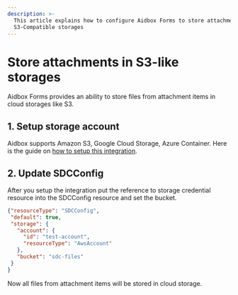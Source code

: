 ```yaml
---
description: >-
  This article explains how to configure Aidbox Forms to store attachments in
  S3-Compatible storages
---
```


# Store attachments in S3-like storages

Aidbox Forms provides an ability to store files from attachment items in cloud storages like S3.

## 1. Setup storage account

Aidbox supports Amazon S3, Google Cloud Storage, Azure Container. Here is the guide on [how to setup this integration](../../../file-storage/aws-s3.md).

## 2. Update SDCConfig

After you setup the integration put the reference to storage credential resource into the SDCConfig resource and set the bucket.

```json
{"resourceType": "SDCConfig",
 "default": true,
 "storage": {
   "account": {
     "id": "test-account",
     "resourceType": "AwsAccount"
   },
   "bucket": "sdc-files"
 }
}
```

Now all files from attachment items will be stored in cloud storage.
